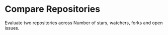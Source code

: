 # Compare Repositories

Evaluate two repositories across Number of stars, watchers, forks and open issues.